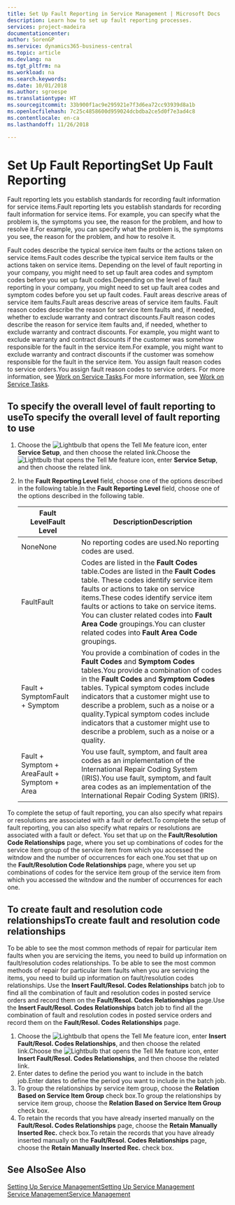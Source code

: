 ```yaml
---
title: Set Up Fault Reporting in Service Management | Microsoft Docs
description: Learn how to set up fault reporting processes.
services: project-madeira
documentationcenter: 
author: SorenGP
ms.service: dynamics365-business-central
ms.topic: article
ms.devlang: na
ms.tgt_pltfrm: na
ms.workload: na
ms.search.keywords: 
ms.date: 10/01/2018
ms.author: sgroespe
ms.translationtype: HT
ms.sourcegitcommit: 33b900f1ac9e295921e7f3d6ea72cc93939d8a1b
ms.openlocfilehash: 7c25c4858600d959024dcbdba2ce5d0f7e3ad4c8
ms.contentlocale: en-ca
ms.lasthandoff: 11/26/2018

---
```


# <a name="set-up-fault-reporting"></a><span data-ttu-id="24506-103">Set Up Fault Reporting</span><span class="sxs-lookup"><span data-stu-id="24506-103">Set Up Fault Reporting</span></span>
<span data-ttu-id="24506-104">Fault reporting lets you establish standards for recording fault information for service items.</span><span class="sxs-lookup"><span data-stu-id="24506-104">Fault reporting lets you establish standards for recording fault information for service items.</span></span> <span data-ttu-id="24506-105">For example, you can specify what the problem is, the symptoms you see, the reason for the problem, and how to resolve it.</span><span class="sxs-lookup"><span data-stu-id="24506-105">For example, you can specify what the problem is, the symptoms you see, the reason for the problem, and how to resolve it.</span></span>  

<span data-ttu-id="24506-106">Fault codes describe the typical service item faults or the actions taken on service items.</span><span class="sxs-lookup"><span data-stu-id="24506-106">Fault codes describe the typical service item faults or the actions taken on service items.</span></span> <span data-ttu-id="24506-107">Depending on the level of fault reporting in your company, you might need to set up fault area codes and symptom codes before you set up fault codes.</span><span class="sxs-lookup"><span data-stu-id="24506-107">Depending on the level of fault reporting in your company, you might need to set up fault area codes and symptom codes before you set up fault codes.</span></span> <span data-ttu-id="24506-108">Fault areas descrive areas of service item faults.</span><span class="sxs-lookup"><span data-stu-id="24506-108">Fault areas descrive areas of service item faults.</span></span> <span data-ttu-id="24506-109">Fault reason codes describe the reason for service item faults and, if needed, whether to exclude warranty and contract discounts.</span><span class="sxs-lookup"><span data-stu-id="24506-109">Fault reason codes describe the reason for service item faults and, if needed, whether to exclude warranty and contract discounts.</span></span> <span data-ttu-id="24506-110">For example, you might want to exclude warranty and contract discounts if the customer was somehow responsible for the fault in the service item.</span><span class="sxs-lookup"><span data-stu-id="24506-110">For example, you might want to exclude warranty and contract discounts if the customer was somehow responsible for the fault in the service item.</span></span> <span data-ttu-id="24506-111">You assign fault reason codes to service orders.</span><span class="sxs-lookup"><span data-stu-id="24506-111">You assign fault reason codes to service orders.</span></span> <span data-ttu-id="24506-112">For more information, see [Work on Service Tasks](service-how-to-work-on-service-tasks.md).</span><span class="sxs-lookup"><span data-stu-id="24506-112">For more information, see [Work on Service Tasks](service-how-to-work-on-service-tasks.md).</span></span>  

## <a name="to-specify-the-overall-level-of-fault-reporting-to-use"></a><span data-ttu-id="24506-113">To specify the overall level of fault reporting to use</span><span class="sxs-lookup"><span data-stu-id="24506-113">To specify the overall level of fault reporting to use</span></span>
1. <span data-ttu-id="24506-114">Choose the ![Lightbulb that opens the Tell Me feature](media/ui-search/search_small.png "Tell me what you want to do") icon, enter **Service Setup**, and then choose the related link.</span><span class="sxs-lookup"><span data-stu-id="24506-114">Choose the ![Lightbulb that opens the Tell Me feature](media/ui-search/search_small.png "Tell me what you want to do") icon, enter **Service Setup**, and then choose the related link.</span></span>
2. <span data-ttu-id="24506-115">In the **Fault Reporting Level** field, choose one of the options described in the following table.</span><span class="sxs-lookup"><span data-stu-id="24506-115">In the **Fault Reporting Level** field, choose one of the options described in the following table.</span></span>  

    |<span data-ttu-id="24506-116">**Fault Level**</span><span class="sxs-lookup"><span data-stu-id="24506-116">**Fault Level**</span></span>|<span data-ttu-id="24506-117">**Description**</span><span class="sxs-lookup"><span data-stu-id="24506-117">**Description**</span></span>|  
    |------------|-------------|  
    |<span data-ttu-id="24506-118">None</span><span class="sxs-lookup"><span data-stu-id="24506-118">None</span></span> | <span data-ttu-id="24506-119">No reporting codes are used.</span><span class="sxs-lookup"><span data-stu-id="24506-119">No reporting codes are used.</span></span>|  
    |<span data-ttu-id="24506-120">Fault</span><span class="sxs-lookup"><span data-stu-id="24506-120">Fault</span></span> | <span data-ttu-id="24506-121">Codes are listed in the **Fault Codes** table.</span><span class="sxs-lookup"><span data-stu-id="24506-121">Codes are listed in the **Fault Codes** table.</span></span> <span data-ttu-id="24506-122">These codes identify service item faults or actions to take on service items.</span><span class="sxs-lookup"><span data-stu-id="24506-122">These codes identify service item faults or actions to take on service items.</span></span> <span data-ttu-id="24506-123">You can cluster related codes into **Fault Area Code** groupings.</span><span class="sxs-lookup"><span data-stu-id="24506-123">You can cluster related codes into **Fault Area Code** groupings.</span></span>|  
    |<span data-ttu-id="24506-124">Fault + Symptom</span><span class="sxs-lookup"><span data-stu-id="24506-124">Fault + Symptom</span></span> | <span data-ttu-id="24506-125">You provide a combination of codes in the **Fault Codes** and **Symptom Codes** tables.</span><span class="sxs-lookup"><span data-stu-id="24506-125">You provide a combination of codes in the **Fault Codes** and **Symptom Codes** tables.</span></span> <span data-ttu-id="24506-126">Typical symptom codes include indicators that a customer might use to describe a problem, such as a noise or a quality.</span><span class="sxs-lookup"><span data-stu-id="24506-126">Typical symptom codes include indicators that a customer might use to describe a problem, such as a noise or a quality.</span></span>|  
    |<span data-ttu-id="24506-127">Fault + Symptom + Area</span><span class="sxs-lookup"><span data-stu-id="24506-127">Fault + Symptom + Area</span></span> | <span data-ttu-id="24506-128">You use fault, symptom, and fault area codes as an implementation of the International Repair Coding System (IRIS).</span><span class="sxs-lookup"><span data-stu-id="24506-128">You use fault, symptom, and fault area codes as an implementation of the International Repair Coding System (IRIS).</span></span>|  

<span data-ttu-id="24506-129">To complete the setup of fault reporting, you can also specify what repairs or resolutions are associated with a fault or defect.</span><span class="sxs-lookup"><span data-stu-id="24506-129">To complete the setup of fault reporting, you can also specify what repairs or resolutions are associated with a fault or defect.</span></span> <span data-ttu-id="24506-130">You set that up on the **Fault/Resolution Code Relationships** page, where you set up combinations of codes for the service item group of the service item from which you accessed the witndow and the number of occurrences for each one.</span><span class="sxs-lookup"><span data-stu-id="24506-130">You set that up on the **Fault/Resolution Code Relationships** page, where you set up combinations of codes for the service item group of the service item from which you accessed the witndow and the number of occurrences for each one.</span></span>

## <a name="to-create-fault-and-resolution-code-relationships"></a><span data-ttu-id="24506-131">To create fault and resolution code relationships</span><span class="sxs-lookup"><span data-stu-id="24506-131">To create fault and resolution code relationships</span></span>
<span data-ttu-id="24506-132"><!--this needs to go in a working with topic--> To be able to see the most common methods of repair for particular item faults when you are servicing the items, you need to build up information on fault/resolution codes relationships.</span><span class="sxs-lookup"><span data-stu-id="24506-132"><!--this needs to go in a working with topic--> To be able to see the most common methods of repair for particular item faults when you are servicing the items, you need to build up information on fault/resolution codes relationships.</span></span> <span data-ttu-id="24506-133">Use the **Insert Fault/Resol. Codes Relationships** batch job to find all the combination of fault and resolution codes in posted service orders and record them on the **Fault/Resol. Codes Relationships** page.</span><span class="sxs-lookup"><span data-stu-id="24506-133">Use the **Insert Fault/Resol. Codes Relationships** batch job to find all the combination of fault and resolution codes in posted service orders and record them on the **Fault/Resol. Codes Relationships** page.</span></span>

1. <span data-ttu-id="24506-134">Choose the ![Lightbulb that opens the Tell Me feature](media/ui-search/search_small.png "Tell me what you want to do") icon, enter **Insert Fault/Resol. Codes Relationships**, and then choose the related link.</span><span class="sxs-lookup"><span data-stu-id="24506-134">Choose the ![Lightbulb that opens the Tell Me feature](media/ui-search/search_small.png "Tell me what you want to do") icon, enter **Insert Fault/Resol. Codes Relationships**, and then choose the related link.</span></span>  
2. <span data-ttu-id="24506-135">Enter dates to define the period you want to include in the batch job.</span><span class="sxs-lookup"><span data-stu-id="24506-135">Enter dates to define the period you want to include in the batch job.</span></span>  
3. <span data-ttu-id="24506-136">To group the relationships by service item group, choose the **Relation Based on Service Item Group** check box.</span><span class="sxs-lookup"><span data-stu-id="24506-136">To group the relationships by service item group, choose the **Relation Based on Service Item Group** check box.</span></span>  
4. <span data-ttu-id="24506-137">To retain the records that you have already inserted manually on the **Fault/Resol. Codes Relationships** page, choose the **Retain Manually Inserted Rec.** check box.</span><span class="sxs-lookup"><span data-stu-id="24506-137">To retain the records that you have already inserted manually on the **Fault/Resol. Codes Relationships** page, choose the **Retain Manually Inserted Rec.** check box.</span></span>  

## <a name="see-also"></a><span data-ttu-id="24506-138">See Also</span><span class="sxs-lookup"><span data-stu-id="24506-138">See Also</span></span>
[<span data-ttu-id="24506-139">Setting Up Service Management</span><span class="sxs-lookup"><span data-stu-id="24506-139">Setting Up Service Management</span></span>](service-setup-service.md)  
[<span data-ttu-id="24506-140">Service Management</span><span class="sxs-lookup"><span data-stu-id="24506-140">Service Management</span></span>](service-service.md)  

